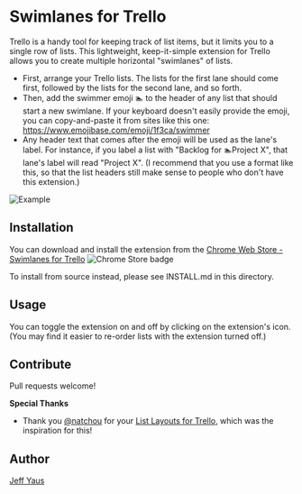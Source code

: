 Swimlanes for Trello
=======================

Trello is a handy tool for keeping track of list items, but it limits you to a single row of lists. This lightweight, keep-it-simple extension for Trello allows you to create multiple horizontal "swimlanes" of lists.

* First, arrange your Trello lists. The lists for the first lane should come first, followed by the lists for the second lane, and so forth.
* Then, add the swimmer emoji &#127946; to the header of any list that should start a new swimlane. If your keyboard doesn't easily provide the emoji, you can copy-and-paste it from sites like this one: https://www.emojibase.com/emoji/1f3ca/swimmer
* Any header text that comes after the emoji will be used as the lane's label. For instance, if you label a list with "Backlog for &#127946;Project X", that lane's label will read "Project X". (I recommend that you use a format like this, so that the list headers still make sense to people who don't have this extension.)

![Example](https://raw.githubusercontent.com/jyaus/trello-swimlanes/master/screenshots/basics.png)

Installation
------------
You can download and install the extension from the [Chrome Web Store - Swimlanes for Trello](https://chrome.google.com/webstore/detail/swimlanes-for-trello/lhgcmlaedabaaaihmfdkldejjjmialgl)
![Chrome Store badge](https://raw.githubusercontent.com/jyaus/trello-swimlanes/master/art/ChromeWebStore_Badge_v2_206x58.png)

To install from source instead, please see INSTALL.md in this directory.

Usage
-----
You can toggle the extension on and off by clicking on the extension's icon. (You may find it easier to re-order lists with the extension turned off.)

Contribute
----------
Pull requests welcome!

**Special Thanks**
* Thank you [@natchou](https://github.com/natchou/) for your [List Layouts for Trello](https://chrome.google.com/webstore/detail/list-layouts-for-trello/aldklnbenbdgfgfbflalmlddkkndgnlc), which was the inspiration for this!

Author
----------
[Jeff Yaus](http://www.yaus.com/jeff/)
